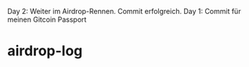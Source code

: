 Day 2: Weiter im Airdrop-Rennen. Commit erfolgreich.
Day 1: Commit für meinen Gitcoin Passport 
# airdrop-log
